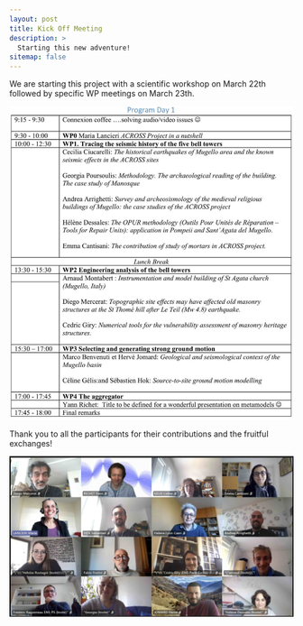 ```yaml
---
layout: post
title: Kick Off Meeting
description: >
  Starting this new adventure!
sitemap: false
---
```


We are starting this project with a scientific workshop on March 22th followed by specific WP meetings on March 23th.

![program](../../assets/img/kickoff_program.jpg)

Thank you to all the participants for their contributions and the fruitful exchanges!

![picture](../../assets/img/kickoff.jpg)




